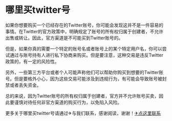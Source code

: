 # 哪里买twitter号

如果你想要购买一个已经存在的Twitter账号，你可能会发现这并不是一件容易的事情。在Twitter的官方政策中，明确规定了账号的所有权归属于创建者，不允许出售或转让。因此，官方渠道是不可能买到Twitter账号的。

但是，如果你真的需要一个特定的账号名或者账号上的某个特定用户名，你可以尝试通过与账号持有人进行私下协商来购买。但是要注意，这种交易是违反Twitter政策的，有一定的风险性。

另外，一些第三方平台或者个人可能声称他们可以帮助你购买到想要的Twitter账号。但是要格外小心，因为这些交易可能涉及到违规行为，有可能会导致账号被封禁或者丢失资金。

总的来说，因为Twitter账号的所有权归属于创建者，官方并不允许账号买卖，因此要谨慎对待任何非官方渠道的购买行为，以免陷入风险。

更多关于哪里买twitter号请通过✈与我们联系，感谢阅读，谢谢！[✈点这里联系](https://ww.k02.cc)